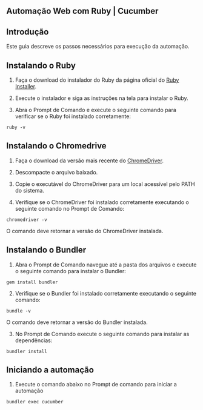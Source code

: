 ## Automação Web com Ruby | Cucumber

## Introdução

Este guia descreve os passos necessários para execução da automação.

## Instalando o Ruby

1. Faça o download do instalador do Ruby da página oficial do [Ruby Installer](https://rubyinstaller.org/).

2. Execute o instalador e siga as instruções na tela para instalar o Ruby.

3. Abra o Prompt de Comando e execute o seguinte comando para verificar se o Ruby foi instalado corretamente:

`ruby -v`


## Instalando o Chromedrive

1. Faça o download da versão mais recente do [ChromeDriver](https://chromedriver.chromium.org/downloads).

2. Descompacte o arquivo baixado.

3. Copie o executável do ChromeDriver para um local acessível pelo PATH do sistema.

4. Verifique se o ChromeDriver foi instalado corretamente executando o seguinte comando no Prompt de Comando:

`chromedriver -v`

O comando deve retornar a versão do ChromeDriver instalada.


## Instalando o Bundler

1. Abra o Prompt de Comando navegue até a pasta dos arquivos e execute o seguinte comando para instalar o Bundler:

`gem install bundler`

2. Verifique se o Bundler foi instalado corretamente executando o seguinte comando:

`bundle -v`

O comando deve retornar a versão do Bundler instalada.

3. No Prompt de Comando execute o seguinte comando para instalar as dependências:

`bundler install`

## Iniciando a automação

1. Execute o comando abaixo no Prompt de comando para iniciar a automação

`bundler exec cucumber`

